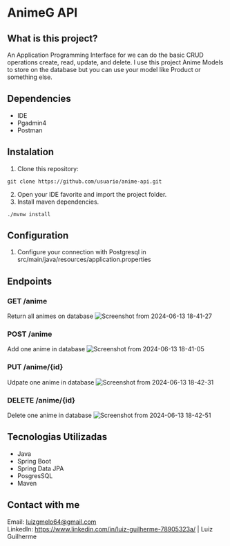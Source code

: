 # AnimeG API

## What is this project?
An Application Programming Interface for we can do the basic CRUD operations create, read, update, and delete. I use this project Anime Models to store on the database but you can use your model like Product or something else. 

## Dependencies
- IDE
- Pgadmin4
- Postman

## Instalation
1. Clone this repository:
 ```
 git clone https://github.com/usuario/anime-api.git
 ```
2. Open your IDE favorite and import the project folder.
3. Install maven dependencies.
```
./mvnw install
```

## Configuration
1. Configure your connection with Postgresql in src/main/java/resources/application.properties

## Endpoints
### GET /anime
Return all animes on database
![Screenshot from 2024-06-13 18-41-27](https://github.com/luizgmelo/anime-springboot-api/assets/88911920/5d2059da-ec17-44b3-bbfe-0fac13457a2d)
### POST /anime
Add one anime in database
![Screenshot from 2024-06-13 18-41-05](https://github.com/luizgmelo/anime-springboot-api/assets/88911920/92983d64-4b29-4467-99f4-afdad4eff004)
### PUT /anime/{id}
Udpate one anime in database
![Screenshot from 2024-06-13 18-42-31](https://github.com/luizgmelo/anime-springboot-api/assets/88911920/3bf286da-7060-4511-8370-b07f395a7163)
### DELETE /anime/{id}
Delete one anime in database
![Screenshot from 2024-06-13 18-42-51](https://github.com/luizgmelo/anime-springboot-api/assets/88911920/aad80d1a-1542-4656-a2a6-7a08069e5321)

## Tecnologias Utilizadas
- Java
- Spring Boot
- Spring Data JPA
- PosgresSQL
- Maven

## Contact with me
Email: luizgmelo64@gmail.com <br>
LinkedIn: https://www.linkedin.com/in/luiz-guilherme-78905323a/ | Luiz Guilherme
